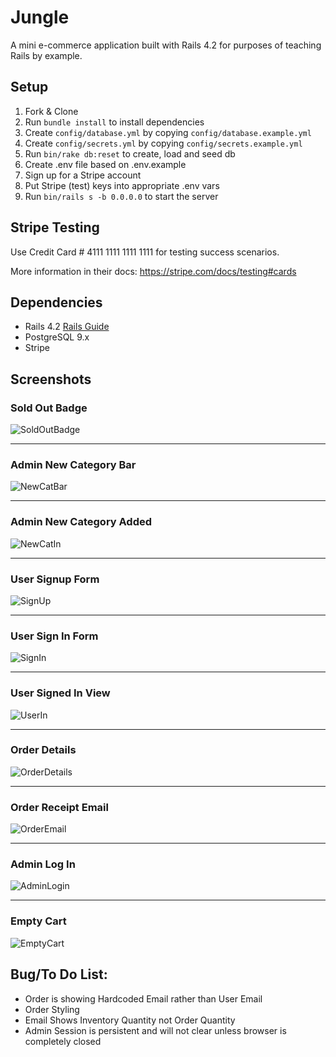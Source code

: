 # Jungle

A mini e-commerce application built with Rails 4.2 for purposes of teaching Rails by example.


## Setup

1. Fork & Clone
2. Run `bundle install` to install dependencies
3. Create `config/database.yml` by copying `config/database.example.yml`
4. Create `config/secrets.yml` by copying `config/secrets.example.yml`
5. Run `bin/rake db:reset` to create, load and seed db
6. Create .env file based on .env.example
7. Sign up for a Stripe account
8. Put Stripe (test) keys into appropriate .env vars
9. Run `bin/rails s -b 0.0.0.0` to start the server

## Stripe Testing

Use Credit Card # 4111 1111 1111 1111 for testing success scenarios.

More information in their docs: <https://stripe.com/docs/testing#cards>

## Dependencies

* Rails 4.2 [Rails Guide](http://guides.rubyonrails.org/v4.2/)
* PostgreSQL 9.x
* Stripe

## Screenshots

### Sold Out Badge

![SoldOutBadge](https://github.com/jshaw990/jungle-rails/blob/feature/sold-out-badge/screenshots/SoldOutBadge.png?raw=true)

----------

### Admin New Category Bar
![NewCatBar](https://github.com/jshaw990/jungle-rails/blob/feature/admin-categories/screenshots/AdminNewCategoryBox.png?raw=true)

----------

### Admin New Category Added
![NewCatIn](https://github.com/jshaw990/jungle-rails/blob/feature/admin-categories/screenshots/AdminNewCategoryIn.png?raw=true)

----------

### User Signup Form
![SignUp](https://github.com/jshaw990/jungle-rails/blob/feature/users/screenshots/SignUp.png?raw=true)

----------

### User Sign In Form
![SignIn](https://github.com/jshaw990/jungle-rails/blob/feature/users/screenshots/Login.png?raw=true)

----------

### User Signed In View
![UserIn](https://github.com/jshaw990/jungle-rails/blob/feature/users/screenshots/SignedIn.png?raw=true)

----------

### Order Details
![OrderDetails](https://github.com/jshaw990/jungle-rails/blob/feature/order/screenshots/OrderDetails.png?raw=true)

----------

### Order Receipt Email
![OrderEmail](https://github.com/jshaw990/jungle-rails/blob/feature/receipt/screenshots/OrderEmail.png?raw=true)

----------

### Admin Log In
![AdminLogin](https://github.com/jshaw990/jungle-rails/blob/feature/admin-auth/screenshots/AdminLogIn.png?raw=true)

----------

### Empty Cart
![EmptyCart](https://github.com/jshaw990/jungle-rails/blob/feature/empty-cart/screenshots/EmptyCart.png?raw=true)

## Bug/To Do List:
* Order is showing Hardcoded Email rather than User Email
* Order Styling 
* Email Shows Inventory Quantity not Order Quantity
* Admin Session is persistent and will not clear unless browser is completely closed
